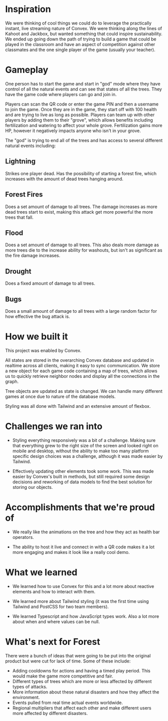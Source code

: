 # Inspiration

We were thinking of cool things we could do to leverage the practically instant, live streaming nature of Convex. We were thinking along the lines of Kahoot and Jackbox, but wanted something that could inspire sustainability. We ended up going down the path of trying to build a game that could be played in the classroom and have an aspect of competition against other classmates and the one single player of the game (usually your teacher).

# Gameplay

One person has to start the game and start in "god" mode where they have control of all the natural events and can see that states of all the trees. They have the game code where players can go and join in.

Players can scan the QR code or enter the game PIN and then a username to join the game. Once they are in the game, they start off with 100 health and are trying to live as long as possible. Players can team up with other players by adding them to their "grove", which allows benefits including fertilization and watering to affect your whole grove. Fertilization gains more HP, however it negatively impacts anyone who isn't in your grove.

The "god" is trying to end all of the trees and has access to several different natural events including:
## Lightning

Strikes one player dead. Has the possibility of starting a forest fire, which increases with the amount of dead trees hanging around.
## Forest Fires

Does a set amount of damage to all trees. The damage increases as more dead trees start to exist, making this attack get more powerful the more trees that fall.
## Flood

Does a set amount of damage to all trees. This also deals more damage as more trees die to the increase ability for washouts, but isn't as significant as the fire damage increases.
## Drought

Does a fixed amount of damage to all trees.
## Bugs

Does a small amount of damage to all trees with a large random factor for how effective the bug attack is.
# How we built it

This project was enabled by Convex.

All states are stored in the overarching Convex database and updated in realtime across all clients, making it easy to sync communication. We store a new object for each game code containing a map of trees, which allows us to quickly retrieve neighbor nodes and display all the connections in the graph.

Tree objects are updated as state is changed. We can handle many different games at once due to nature of the database models.

Styling was all done with Tailwind and an extensive amount of flexbox.
# Challenges we ran into

- Styling everything responsively was a bit of a challenge. Making sure that everything grew to the right size of the screen and looked right on mobile and desktop, without the ability to make too many platform specific design choices was a challenge, although it was made easier by Tailwind.

- Effectively updating other elements took some work. This was made easier by Convex's built in methods, but still required some design decisions and reworking of data models to find the best solution for storing our objects.
# Accomplishments that we're proud of

- We really like the animations on the tree and how they act as health bar operators.

- The ability to host it live and connect in with a QR code makes it a lot more engaging and makes it look like a really cool demo.
# What we learned

- We learned how to use Convex for this and a lot more about reactive elements and how to interact with them.

- We learned more about Tailwind styling (it was the first time using Tailwind and PostCSS for two team members).

- We learned Typescript and how JavaScript types work. Also a lot more about when and where values can be null.
# What's next for Forest

There were a bunch of ideas that were going to be put into the original product but were cut for lack of time. Some of these include:

- Adding cooldowns for actions and having a timed play period. This would make the game more competitive and fair.
- Different types of trees which are more or less affected by different types of attacks.
- More information about these natural disasters and how they affect the environment.
- Events pulled from real time actual events worldwide.
- Regional multipliers that affect each other and make different users more affected by different disasters.

